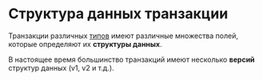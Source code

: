 # Структура данных транзакции

Транзакции различных [типов](/blockchain/transaction-type.md) имеют различные множества полей, которые определяют их **структуры данных**.

В настоящее время большинство транзакций имеют несколько **версий** структур данных (v1, v2 и т.д.).